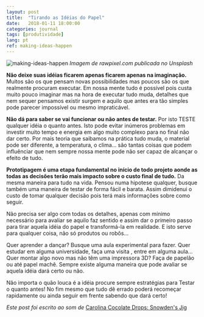 ```yaml
---
layout: post
title:  "Tirando as Idéias do Papel"
date:   2018-01-11 18:00:00
categories: journal
tags: [produtividade]
lang: pt
ref: making-ideas-happen
---
```


![making-ideas-happen](https://images.unsplash.com/photo-1506680441981-4a499f09babe?auto=format&fit=crop&w=1021&q=80)
_Imagem de rawpixel.com publicada no Unsplash_

**Não deixe suas idéias ficarem apenas ficarem apenas na imaginação.** Muitos são os que pensam novas possibilidades mas poucos são os que realmente procuram executar. Em nossa mente tudo é possível pois custa muito pouco imaginar mas na hora de executar tudo muda, detalhes que nem sequer pensamos existir surgem e aquilo que antes era tão simples pode parecer impossível ou mesmo impraticável.

**Não dá para saber se vai funcionar ou não antes de testar.** Por isto TESTE qualquer idéia o quanto antes. Isto pode evitar inúmeros problemas em investir muito tempo e energia em algo muito complexo para no final não dar certo. Por mais teoria que saibamos na prática tudo muda, o material pode ser diferente, a temperatura, o clima... são tantas coisas que podem influênciar que nem sempre nossa mente pode não ser capaz de alcançar o efeito de tudo.

**Prototipagem é uma etapa fundamental no início de todo projeto aonde as todas as decisões terão mais impacto sobre o custo final de tudo.** Da mesma maneira para tudo na vida. Pensou numa hipotese qualquer, busque também uma maneira de testar de forma fácil e barata. Assim dimidenui o custo de tomar qualquer decisão pois terá mais informações sobre como seguir.

Não precisa ser algo com todas os detalhes, apenas com mínimo necessário para avaliar se aquilo faz sentido e assim dar o primeiro passo para tirar aquela idéia do papel e transformá-la em realidade. E isto serve para qualquer coisa, não só produtos ou robôs...

Quer aprender a dançar? Busque uma aula experimental para fazer. Quer estudar em alguma universidade, faça uma visita , entre em alguma aula... Quer montar algo novo mas não têm uma impressora 3D? Faça de papelão ou até papel machê. Sempre existe alguma maneira que pode avaliar se aquela idéia dará certo ou não.

Não importa o quão louca é a idéia procure sempre estratégias para Testar o quanto antes! No fim mesmo que tudo dê errado poderá recomeçar rapidamente ou ainda seguir em frente sabendo que dará certo!

_Este post foi escrito ao som de_ [Carolina Cocolate Drops: Snowden's Jig](https://youtu.be/nliiRDmBbEQ)
